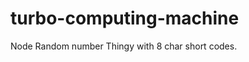turbo-computing-machine
=======================

Node Random number Thingy with 8 char short codes.
